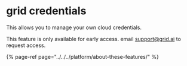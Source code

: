 # grid credentials

This allows you to manage your own cloud credentials.

This feature is only available for early access. email support@grid.ai to request access.

{% page-ref page="../../../platform/about-these-features/" %}

